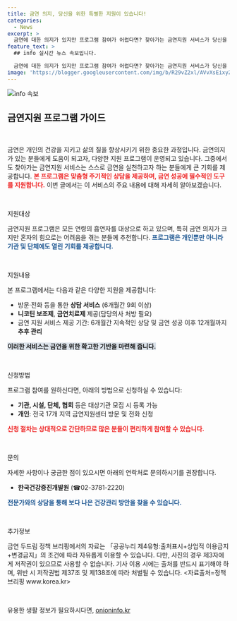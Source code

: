 ```yaml
---
title: 금연 의지, 당신을 위한 특별한 지원이 있습니다!
categories:
  - News
excerpt: >
  금연에 대한 의지가 있지만 프로그램 참여가 어렵다면? 찾아가는 금연지원 서비스가 당신을 직접 찾아갑니다! 6개월간의 지속적인 상담과 치료로 금연 성공의 길로 안내합니다.
feature_text: >
  ## info 실시간 뉴스 속보입니다.

  금연에 대한 의지가 있지만 프로그램 참여가 어렵다면? 찾아가는 금연지원 서비스가 당신을 직접 찾아갑니다! 6개월간의 지속적인 상담과 치료로 금연 성공의 길로 안내합니다.
image: 'https://blogger.googleusercontent.com/img/b/R29vZ2xl/AVvXsEixyZcFfHzMRdzZMjFBmAUKJYCLCGyLL1o632UiGVXcaFdKo_bkvkuCioo0uUKlGfBVcT3P84aROyZIXSBEx3Aw5nCQ3pTgDom1WDC4m8eifvWiAmWEEVb4x6G_l8C0QH225ldMjyaFvpxGEBGNO37VmDTDMHGhJPq73UglMfDca1-0aw/s1600/blogspot.png'
---
```


<p><img src="https://blogger.googleusercontent.com/img/b/R29vZ2xl/AVvXsEixyZcFfHzMRdzZMjFBmAUKJYCLCGyLL1o632UiGVXcaFdKo_bkvkuCioo0uUKlGfBVcT3P84aROyZIXSBEx3Aw5nCQ3pTgDom1WDC4m8eifvWiAmWEEVb4x6G_l8C0QH225ldMjyaFvpxGEBGNO37VmDTDMHGhJPq73UglMfDca1-0aw/s1600/blogspot.png" alt="info 속보" /></p>

<h2 data-ke-size="size26">금연지원 프로그램 가이드</h2>

<p data-ke-size="size16">&nbsp;</p>

<p>금연은 개인의 건강을 지키고 삶의 질을 향상시키기 위한 중요한 과정입니다. 금연의지가 있는 분들에게 도움이 되고자, 다양한 지원 프로그램이 운영되고 있습니다. 그중에서도 찾아가는 금연지원 서비스는 스스로 금연을 실천하고자 하는 분들에게 큰 기회를 제공합니다. <b><span style="color: #ee2323;">본 프로그램은 맞춤형 주기적인 상담을 제공하며, 금연 성공에 필수적인 도구를 지원합니다.</span></b> 이번 글에서는 이 서비스의 주요 내용에 대해 자세히 알아보겠습니다.</p>

<p data-ke-size="size16">&nbsp;</p>

<p>지원대상</p>

<p>금연지원 프로그램은 모든 연령의 흡연자를 대상으로 하고 있으며, 특히 금연 의지가 크지만 혼자의 힘으로는 어려움을 겪는 분들께 추천합니다. <b><span style="color: #1a5490;">프로그램은 개인뿐만 아니라 기관 및 단체에도 열린 기회를 제공합니다.</span></b> </p>

<p data-ke-size="size16">&nbsp;</p>

<p>지원내용</p>

<p>본 프로그램에서는 다음과 같은 다양한 지원을 제공합니다:</p>

<ul>
  <li>방문·전화 등을 통한 <b>상담 서비스</b> (6개월간 9회 이상)</li>
  <li><b>니코틴 보조제</b>, <b>금연치료제</b> 제공(담당의사 처방 필요)</li>
  <li>금연 지원 서비스 제공 기간: 6개월간 지속적인 상담 및 금연 성공 이후 12개월까지 <b>추후 관리</b></li>
</ul>

<p><b><span style="background-color: #21538527;">이러한 서비스는 금연을 위한 확고한 기반을 마련해 줍니다.</span></b></p>

<p data-ke-size="size16">&nbsp;</p>

<p>신청방법</p>

<p>프로그램 참여를 원하신다면, 아래의 방법으로 신청하실 수 있습니다:</p>

<ul>
  <li><b>기관, 시설, 단체, 협회</b> 등은 대상기관 모집 시 등록 가능</li>
  <li><b>개인</b>: 전국 17개 지역 금연지원센터 방문 및 전화 신청</li>
</ul>

<p><b><span style="color: #ee2323;">신청 절차는 상대적으로 간단하므로 많은 분들이 편리하게 참여할 수 있습니다.</span></b></p>

<p data-ke-size="size16">&nbsp;</p>

<p>문의</p>

<p>자세한 사항이나 궁금한 점이 있으시면 아래의 연락처로 문의하시기를 권장합니다. </p>

<ul>
  <li><b>한국건강증진개발원</b> (☎02-3781-2220)</li>
</ul>

<p><b><span style="color: #1a5490;">전문가와의 상담을 통해 보다 나은 건강관리 방안을 찾을 수 있습니다.</span></b></p>

<p data-ke-size="size16">&nbsp;</p>

<p>추가정보</p>

<p>금연 두드림 정책 브리핑에서의 자료는 「공공누리 제4유형:출처표시+상업적 이용금지+변경금지」의 조건에 따라 자유롭게 이용할 수 있습니다. 다만, 사진의 경우 제3자에게 저작권이 있으므로 사용할 수 없습니다. 기사 이용 시에는 출처를 반드시 표기해야 하며, 위반 시 저작권법 제37조 및 제138조에 따라 처벌될 수 있습니다. &lt;자료출처=정책브리핑 www.korea.kr> </p>

<p data-ke-size="size16">&nbsp;</p>
유용한 생활 정보가 필요하시다면, <a href="https://onioninfo.kr" rel="dofollow">onioninfo.kr</a>


